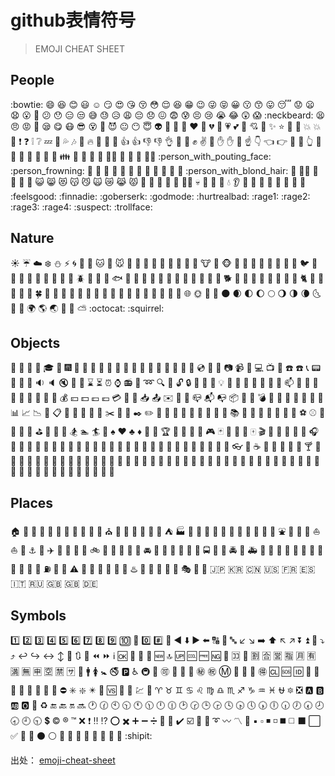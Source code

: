 # github表情符号
> EMOJI CHEAT SHEET

## People

:bowtie:
:smile:
:laughing:
:blush:
:smiley:
:relaxed:
:smirk:
:heart_eyes:
:kissing_heart:
:kissing_closed_eyes:
:flushed:
:relieved:
:satisfied:
:grin:
:wink:
:stuck_out_tongue_winking_eye:
:stuck_out_tongue_closed_eyes:
:grinning:
:kissing:
:kissing_smiling_eyes:
:stuck_out_tongue:
:sleeping:
:worried:
:frowning:
:anguished:
:open_mouth:
:grimacing:
:confused:
:hushed:
:expressionless:
:unamused:
:sweat_smile:
:sweat:
:disappointed_relieved:
:weary:
:pensive:
:disappointed:
:confounded:
:fearful:
:cold_sweat:
:persevere:
:cry:
:sob:
:joy:
:astonished:
:scream:
:neckbeard:
:tired_face:
:angry:
:rage:
:triumph:
:sleepy:
:yum:
:mask:
:sunglasses:
:dizzy_face:
:imp:
:smiling_imp:
:neutral_face:
:no_mouth:
:innocent:
:alien:
:yellow_heart:
:blue_heart:
:purple_heart:
:heart:
:green_heart:
:broken_heart:
:heartbeat:
:heartpulse:
:two_hearts:
:revolving_hearts:
:cupid:
:sparkling_heart:
:sparkles:
:star:
:star2:
:dizzy:
:boom:
:collision:
:anger:
:exclamation:
:question:
:grey_exclamation:
:grey_question:
:zzz:
:dash:
:sweat_drops:
:notes:
:musical_note:
:fire:
:hankey:
:poop:
:shit:
:+1:
:thumbsup:
:-1:
:thumbsdown:
:ok_hand:
:punch:
:facepunch:
:fist:
:v:
:wave:
:hand:
:raised_hand:
:open_hands:
:point_up:
:point_down:
:point_left:
:point_right:
:raised_hands:
:pray:
:point_up_2:
:clap:
:muscle:
:metal:
:fu:
:runner:
:running:
:couple:
:family:
:two_men_holding_hands:
:two_women_holding_hands:
:dancer:
:dancers:
:ok_woman:
:no_good:
:information_desk_person:
:raising_hand:
:bride_with_veil:
:person_with_pouting_face:
:person_frowning:
:bow:
:couple_with_heart:
:massage:
:haircut:
:nail_care:
:boy:
:girl:
:woman:
:man:
:baby:
:older_woman:
:older_man:
:person_with_blond_hair:
:man_with_gua_pi_mao:
:man_with_turban:
:construction_worker:
:cop:
:angel:
:princess:
:smiley_cat:
:smile_cat:
:heart_eyes_cat:
:kissing_cat:
:smirk_cat:
:scream_cat:
:crying_cat_face:
:joy_cat:
:pouting_cat:
:japanese_ogre:
:japanese_goblin:
:see_no_evil:
:hear_no_evil:
:speak_no_evil:
:guardsman:
:skull:
:feet:
:lips:
:kiss:
:droplet:
:ear:
:eyes:
:nose:
:tongue:
:love_letter:
:bust_in_silhouette:
:busts_in_silhouette:
:speech_balloon:
:thought_balloon:
:feelsgood:
:finnadie:
:goberserk:
:godmode:
:hurtrealbad:
:rage1:
:rage2:
:rage3:
:rage4:
:suspect:
:trollface:

## Nature

:sunny:
:umbrella:
:cloud:
:snowflake:
:snowman:
:zap:
:cyclone:
:foggy:
:ocean:
:cat:
:dog:
:mouse:
:hamster:
:rabbit:
:wolf:
:frog:
:tiger:
:koala:
:bear:
:pig:
:pig_nose:
:cow:
:boar:
:monkey_face:
:monkey:
:horse:
:racehorse:
:camel:
:sheep:
:elephant:
:panda_face:
:snake:
:bird:
:baby_chick:
:hatched_chick:
:hatching_chick:
:chicken:
:penguin:
:turtle:
:bug:
:honeybee:
:ant:
:beetle:
:snail:
:octopus:
:tropical_fish:
:fish:
:whale:
:whale2:
:dolphin:
:cow2:
:ram:
:rat:
:water_buffalo:
:tiger2:
:rabbit2:
:dragon:
:goat:
:rooster:
:dog2:
:pig2:
:mouse2:
:ox:
:dragon_face:
:blowfish:
:crocodile:
:dromedary_camel:
:leopard:
:cat2:
:poodle:
:paw_prints:
:bouquet:
:cherry_blossom:
:tulip:
:four_leaf_clover:
:rose:
:sunflower:
:hibiscus:
:maple_leaf:
:leaves:
:fallen_leaf:
:herb:
:mushroom:
:cactus:
:palm_tree:
:evergreen_tree:
:deciduous_tree:
:chestnut:
:seedling:
:blossom:
:ear_of_rice:
:shell:
:globe_with_meridians:
:sun_with_face:
:full_moon_with_face:
:new_moon_with_face:
:new_moon:
:waxing_crescent_moon:
:first_quarter_moon:
:waxing_gibbous_moon:
:full_moon:
:waning_gibbous_moon:
:last_quarter_moon:
:waning_crescent_moon:
:last_quarter_moon_with_face:
:first_quarter_moon_with_face:
:crescent_moon:
:earth_africa:
:earth_americas:
:earth_asia:
:volcano:
:milky_way:
:partly_sunny:
:octocat:
:squirrel:

## Objects

:bamboo:
:gift_heart:
:dolls:
:school_satchel:
:mortar_board:
:flags:
:fireworks:
:sparkler:
:wind_chime:
:rice_scene:
:jack_o_lantern:
:ghost:
:santa:
:christmas_tree:
:gift:
:bell:
:no_bell:
:tanabata_tree:
:tada:
:confetti_ball:
:balloon:
:crystal_ball:
:cd:
:dvd:
:floppy_disk:
:camera:
:video_camera:
:movie_camera:
:computer:
:tv:
:iphone:
:phone:
:telephone:
:telephone_receiver:
:pager:
:fax:
:minidisc:
:vhs:
:sound:
:speaker:
:mute:
:loudspeaker:
:mega:
:hourglass:
:hourglass_flowing_sand:
:alarm_clock:
:watch:
:radio:
:satellite:
:loop:
:mag:
:mag_right:
:unlock:
:lock:
:lock_with_ink_pen:
:closed_lock_with_key:
:key:
:bulb:
:flashlight:
:high_brightness:
:low_brightness:
:electric_plug:
:battery:
:calling:
:email:
:mailbox:
:postbox:
:bath:
:bathtub:
:shower:
:toilet:
:wrench:
:nut_and_bolt:
:hammer:
:seat:
:moneybag:
:yen:
:dollar:
:pound:
:euro:
:credit_card:
:money_with_wings:
:e-mail:
:inbox_tray:
:outbox_tray:
:envelope:
:incoming_envelope:
:postal_horn:
:mailbox_closed:
:mailbox_with_mail:
:mailbox_with_no_mail:
:package:
:door:
:smoking:
:bomb:
:gun:
:hocho:
:pill:
:syringe:
:page_facing_up:
:page_with_curl:
:bookmark_tabs:
:bar_chart:
:chart_with_upwards_trend:
:chart_with_downwards_trend:
:scroll:
:clipboard:
:calendar:
:date:
:card_index:
:file_folder:
:open_file_folder:
:scissors:
:pushpin:
:paperclip:
:black_nib:
:pencil2:
:straight_ruler:
:triangular_ruler:
:closed_book:
:green_book:
:blue_book:
:orange_book:
:notebook:
:notebook_with_decorative_cover:
:ledger:
:books:
:bookmark:
:name_badge:
:microscope:
:telescope:
:newspaper:
:football:
:basketball:
:soccer:
:baseball:
:tennis:
:8ball:
:rugby_football:
:bowling:
:golf:
:mountain_bicyclist:
:bicyclist:
:horse_racing:
:snowboarder:
:swimmer:
:surfer:
:ski:
:spades:
:hearts:
:clubs:
:diamonds:
:gem:
:ring:
:trophy:
:musical_score:
:musical_keyboard:
:violin:
:space_invader:
:video_game:
:black_joker:
:flower_playing_cards:
:game_die:
:dart:
:mahjong:
:clapper:
:memo:
:pencil:
:book:
:art:
:microphone:
:headphones:
:trumpet:
:saxophone:
:guitar:
:shoe:
:sandal:
:high_heel:
:lipstick:
:boot:
:shirt:
:tshirt:
:necktie:
:womans_clothes:
:dress:
:running_shirt_with_sash:
:jeans:
:kimono:
:bikini:
:ribbon:
:tophat:
:crown:
:womans_hat:
:mans_shoe:
:closed_umbrella:
:briefcase:
:handbag:
:pouch:
:purse:
:eyeglasses:
:fishing_pole_and_fish:
:coffee:
:tea:
:sake:
:baby_bottle:
:beer:
:beers:
:cocktail:
:tropical_drink:
:wine_glass:
:fork_and_knife:
:pizza:
:hamburger:
:fries:
:poultry_leg:
:meat_on_bone:
:spaghetti:
:curry:
:fried_shrimp:
:bento:
:sushi:
:fish_cake:
:rice_ball:
:rice_cracker:
:rice:
:ramen:
:stew:
:oden:
:dango:
:egg:
:bread:
:doughnut:
:custard:
:icecream:
:ice_cream:
:shaved_ice:
:birthday:
:cake:
:cookie:
:chocolate_bar:
:candy:
:lollipop:
:honey_pot:
:apple:
:green_apple:
:tangerine:
:lemon:
:cherries:
:grapes:
:watermelon:
:strawberry:
:peach:
:melon:
:banana:
:pear:
:pineapple:
:sweet_potato:
:eggplant:
:tomato:
:corn:

## Places

:house:
:house_with_garden:
:school:
:office:
:post_office:
:hospital:
:bank:
:convenience_store:
:love_hotel:
:hotel:
:wedding:
:church:
:department_store:
:european_post_office:
:city_sunrise:
:city_sunset:
:japanese_castle:
:european_castle:
:tent:
:factory:
:tokyo_tower:
:japan:
:mount_fuji:
:sunrise_over_mountains:
:sunrise:
:stars:
:statue_of_liberty:
:bridge_at_night:
:carousel_horse:
:rainbow:
:ferris_wheel:
:fountain:
:roller_coaster:
:ship:
:speedboat:
:boat:
:sailboat:
:rowboat:
:anchor:
:rocket:
:airplane:
:helicopter:
:steam_locomotive:
:tram:
:mountain_railway:
:bike:
:aerial_tramway:
:suspension_railway:
:mountain_cableway:
:tractor:
:blue_car:
:oncoming_automobile:
:car:
:red_car:
:taxi:
:oncoming_taxi:
:articulated_lorry:
:bus:
:oncoming_bus:
:rotating_light:
:police_car:
:oncoming_police_car:
:fire_engine:
:ambulance:
:minibus:
:truck:
:train:
:station:
:train2:
:bullettrain_front:
:bullettrain_side:
:light_rail:
:monorail:
:railway_car:
:trolleybus:
:ticket:
:fuelpump:
:vertical_traffic_light:
:traffic_light:
:warning:
:construction:
:beginner:
:atm:
:slot_machine:
:busstop:
:barber:
:hotsprings:
:checkered_flag:
:crossed_flags:
:izakaya_lantern:
:moyai:
:circus_tent:
:performing_arts:
:round_pushpin:
:triangular_flag_on_post:
:jp:
:kr:
:cn:
:us:
:fr:
:es:
:it:
:ru:
:gb:
:uk:
:de:

## Symbols

:one:
:two:
:three:
:four:
:five:
:six:
:seven:
:eight:
:nine:
:keycap_ten:
:1234:
:zero:
:hash:
:symbols:
:arrow_backward:
:arrow_down:
:arrow_forward:
:arrow_left:
:capital_abcd:
:abcd:
:abc:
:arrow_lower_left:
:arrow_lower_right:
:arrow_right:
:arrow_up:
:arrow_upper_left:
:arrow_upper_right:
:arrow_double_down:
:arrow_double_up:
:arrow_down_small:
:arrow_heading_down:
:arrow_heading_up:
:leftwards_arrow_with_hook:
:arrow_right_hook:
:left_right_arrow:
:arrow_up_down:
:arrow_up_small:
:arrows_clockwise:
:arrows_counterclockwise:
:rewind:
:fast_forward:
:information_source:
:ok:
:twisted_rightwards_arrows:
:repeat:
:repeat_one:
:new:
:top:
:up:
:cool:
:free:
:ng:
:cinema:
:koko:
:signal_strength:
:u5272:
:u5408:
:u55b6:
:u6307:
:u6708:
:u6709:
:u6e80:
:u7121:
:u7533:
:u7a7a:
:u7981:
:sa:
:restroom:
:mens:
:womens:
:baby_symbol:
:no_smoking:
:parking:
:wheelchair:
:metro:
:baggage_claim:
:accept:
:wc:
:potable_water:
:put_litter_in_its_place:
:secret:
:congratulations:
:m:
:passport_control:
:left_luggage:
:customs:
:ideograph_advantage:
:cl:
:sos:
:id:
:no_entry_sign:
:underage:
:no_mobile_phones:
:do_not_litter:
:non-potable_water:
:no_bicycles:
:no_pedestrians:
:children_crossing:
:no_entry:
:eight_spoked_asterisk:
:sparkle:
:eight_pointed_black_star:
:heart_decoration:
:vs:
:vibration_mode:
:mobile_phone_off:
:chart:
:currency_exchange:
:aries:
:taurus:
:gemini:
:cancer:
:leo:
:virgo:
:libra:
:scorpius:
:sagittarius:
:capricorn:
:aquarius:
:pisces:
:ophiuchus:
:six_pointed_star:
:negative_squared_cross_mark:
:a:
:b:
:ab:
:o2:
:diamond_shape_with_a_dot_inside:
:recycle:
:end:
:back:
:on:
:soon:
:clock1:
:clock130:
:clock10:
:clock1030:
:clock11:
:clock1130:
:clock12:
:clock1230:
:clock2:
:clock230:
:clock3:
:clock330:
:clock4:
:clock430:
:clock5:
:clock530:
:clock6:
:clock630:
:clock7:
:clock730:
:clock8:
:clock830:
:clock9:
:clock930:
:heavy_dollar_sign:
:copyright:
:registered:
:tm:
:x:
:heavy_exclamation_mark:
:bangbang:
:interrobang:
:o:
:heavy_multiplication_x:
:heavy_plus_sign:
:heavy_minus_sign:
:heavy_division_sign:
:white_flower:
:100:
:heavy_check_mark:
:ballot_box_with_check:
:radio_button:
:link:
:curly_loop:
:wavy_dash:
:part_alternation_mark:
:trident:
:black_small_square:
:white_small_square:
:black_medium_small_square:
:white_medium_small_square:
:black_medium_square:
:white_medium_square:
:black_large_square:
:white_large_square:
:white_check_mark:
:black_square_button:
:white_square_button:
:black_circle:
:white_circle:
:red_circle:
:large_blue_circle:
:large_blue_diamond:
:large_orange_diamond:
:small_blue_diamond:
:small_orange_diamond:
:small_red_triangle:
:small_red_triangle_down:
:shipit:

出处： [emoji-cheat-sheet](https://github.com/WebpageFX/emoji-cheat-sheet.com/)
